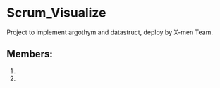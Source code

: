 # Scrum_Visualize
Project to implement argothym and datastruct, deploy by X-men Team.
## Members:
1. 
2.

